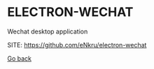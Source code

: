 # ELECTRON-WECHAT
 
 Wechat desktop application
 
 SITE: https://github.com/eNkru/electron-wechat

 [Go back](https://portable-linux-apps.github.io/apps.html)
